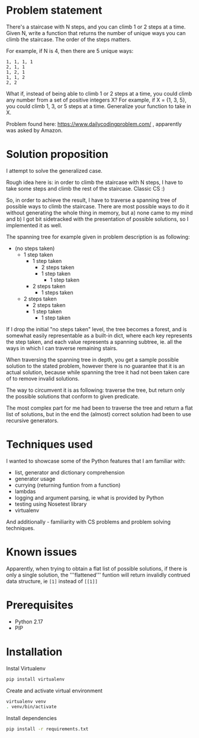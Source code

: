 # Problem statement

 There's a staircase with N steps, and you can climb 1 or 2 steps at a time. Given N, write a function that returns the number of unique ways you can climb the staircase. The order of the steps matters.

For example, if N is 4, then there are 5 unique ways:

    1, 1, 1, 1
    2, 1, 1
    1, 2, 1
    1, 1, 2
    2, 2

What if, instead of being able to climb 1 or 2 steps at a time, you could climb any number from a set of positive integers X? For example, if X = {1, 3, 5}, you could climb 1, 3, or 5 steps at a time. Generalize your function to take in X. 

Problem found here: https://www.dailycodingproblem.com/ , apparently was asked by Amazon.

# Solution proposition

I attempt to solve the generalized case.

Rough idea here is: in order to climb the staircase with N steps, I have to take some steps and climb the rest of the staircase. Classic CS :)

So, in order to achieve the result, I have to traverse a spanning tree of possible ways to climb the staircase. There are most possible ways to do it without generating the whole thing in memory, but a) none came to my mind and b) I got bit sidetracked with the presentation of possible solutions, so I implemented it as well.

The spanning tree for example given in problem description is as following:

- (no steps taken)
  - 1 step taken
    - 1 step taken
      - 2 steps taken
      - 1 step taken
        - 1 step taken
    - 2 steps taken
      - 1 steps taken
  - 2 steps taken
    - 2 steps taken
    - 1 step taken
      - 1 step taken


If I drop the initial "no steps taken" level, the tree becomes a forest, and is somewhat easily representable as a built-in dict, where each key represents the step taken, and each value represents a spanning subtree, ie. all the ways in which I can traverse remaining stairs.

When traversing the spanning tree in depth, you get a sample possible solution to the stated problem, however there is no guarantee that it is an actual solution, because while spanning the tree it had not been taken care of to remove invalid solutions.

The way to circumvent it is as following: traverse the tree, but return only the possible solutions that conform to given predicate.

The most complex part for me had been to traverse the tree and return a flat list of solutions, but in the end the (almost) correct solution had been to use recursive generators.

# Techniques used

I wanted to showcase some of the Python features that I am familiar with:

- list, generator and dictionary comprehension
- generator usage
- currying (returning funtion from a function)
- lambdas
- logging and argument parsing, ie what is provided by Python
- testing using Nosetest library
- virtualenv

And additionally - familiarity with CS problems and problem solving techniques.

# Known issues

Apparently, when trying to obtain a flat list of possible solutions, if there is only a single solution, the '''flattened''' funtion will return invalidly contrued data structure, ie ```[1]``` instead of ```[[1]]```

# Prerequisites

- Python 2.17
- PIP

# Installation

Instal Virtualenv

```bash
pip install virtualenv
```

Create and activate virtual environment

```bash
virtualenv venv
. venv/bin/activate
```

Install dependencies

```bash
pip install -r requirements.txt
```